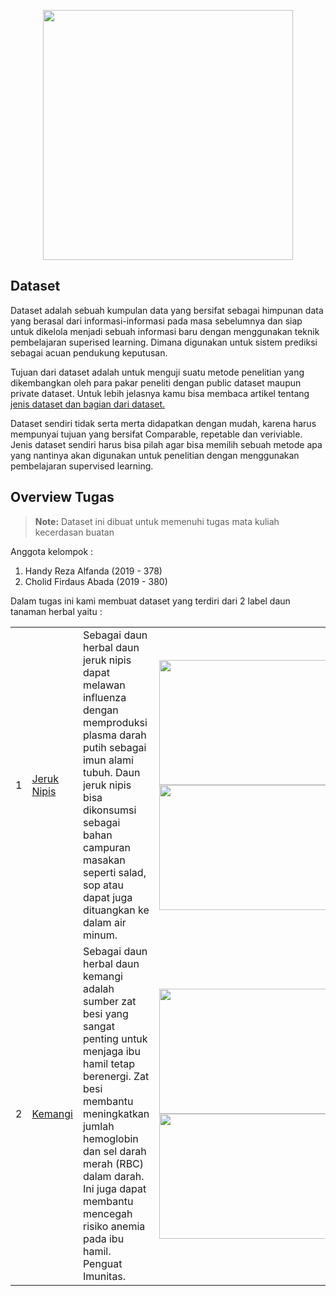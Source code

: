 <p align="center"><a href="https://laravel.com" target="_blank"><img src="https://images.squarespace-cdn.com/content/v1/5f47ace076731e4c0243506b/1613553171234-ZUSGE9QEWEOGYSPV5A8L/20210215+AI.png" width="400"></a></p>

## Dataset

  Dataset adalah sebuah kumpulan data yang bersifat sebagai himpunan data yang berasal dari informasi-informasi pada masa sebelumnya dan siap untuk dikelola menjadi sebuah informasi baru dengan menggunakan teknik pembelajaran superised learning. Dimana digunakan untuk sistem prediksi sebagai acuan pendukung keputusan.

  Tujuan dari dataset adalah untuk menguji suatu metode penelitian yang dikembangkan oleh para pakar peneliti dengan public dataset maupun private dataset. Untuk lebih jelasnya kamu bisa membaca artikel tentang <a href="https://www.pengalaman-edukasi.com/2020/06/dataset-adalah-data-untuk-data-mining.html"> jenis dataset dan bagian dari dataset.</a>

  Dataset sendiri tidak serta merta didapatkan dengan mudah, karena harus mempunyai tujuan yang bersifat Comparable, repetable dan veriviable. Jenis dataset sendiri harus bisa pilah agar bisa memilih sebuah metode apa yang nantinya akan digunakan untuk penelitian dengan menggunakan pembelajaran supervised learning.


## Overview Tugas 

> **Note:** Dataset ini dibuat untuk memenuhi tugas mata kuliah kecerdasan buatan 

Anggota kelompok :
1. Handy Reza Alfanda   (2019 - 378)
2. Cholid Firdaus Abada (2019 - 380)

Dalam tugas ini kami membuat dataset yang terdiri dari 2 label daun tanaman herbal yaitu :

<table style="width:100%">
  <tr>
    <td>1</td>
    <td><a href="https://id.wikipedia.org/wiki/Jeruk_nipis">Jeruk Nipis</a></td>
    <td>Sebagai daun herbal daun jeruk nipis dapat melawan influenza dengan memproduksi plasma darah putih sebagai imun alami tubuh. Daun jeruk nipis bisa dikonsumsi sebagai bahan campuran masakan seperti salad, sop atau dapat juga dituangkan ke dalam air minum. </td>
    <td width="350"><img src="https://statik.tempo.co/data/2021/01/26/id_996475/996475_720.jpg" height="200" width="300">
<img src="https://static.duta.co/wp-content/uploads/2017/12/jeruknipis-696x522.jpg" height="200" width="300"></td>
  </tr>
  <tr>
    <td>2</td>
    <td><a href="https://id.wiktionary.org/wiki/kemangi">Kemangi</a></td>
    <td>Sebagai daun herbal daun kemangi adalah sumber zat besi yang sangat penting untuk menjaga ibu hamil tetap berenergi. Zat besi membantu meningkatkan jumlah hemoglobin dan sel darah merah (RBC) dalam darah. Ini juga dapat membantu mencegah risiko anemia pada ibu hamil. Penguat Imunitas. </td>
    <td width="350"><img src="https://cdns.klimg.com/kapanlagi.com/p/headline/476x238/9-manfaat-kemangi-bagi-kesehatan-dan-ke-57d817.jpg" height="200" width="300">
<img src="https://statik.tempo.co/data/2020/10/27/id_976445/976445_720.jpg" height="200" width="300"></td>
  </tr>
</table>
